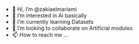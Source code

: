 - 👋 Hi, I’m @zakiaelmariami
- 👀 I’m interested in Ai basically 
- 🌱 I’m currently learning Datasets
- 💞️ I’m looking to collaborate on Artificial modules
- 📫 How to reach me ...

<!---
zakiaelmariami/zakiaelmariami is a ✨ special ✨ repository because its `README.md` (this file) appears on your GitHub profile.
You can click the Preview link to take a look at your changes.
--->

